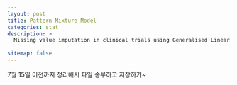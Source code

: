 ```yaml
---
layout: post
title: Pattern Mixture Model
categories: stat
description: >
  Missing value imputation in clinical trials using Generalised Linear Mixed Model(GLMM). 
  
sitemap: false
---
```

7월 15일 이전까지 정리해서 파일 송부하고 저장하기~
